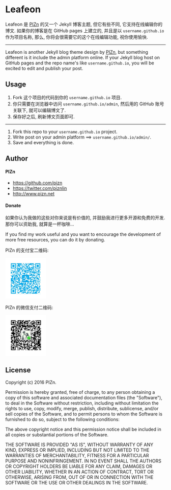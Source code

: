 # Leafeon

Leafeon 是 <a href="http://www.pizn.net">PIZn</a> 的又一个 Jekyll 博客主题, 但它有些不同, 它支持在线编辑你的博文. 如果你的博客是在 GitHub pages 上建立的, 并且是以 `username.github.io` 作为项目名称, 那么, 你将会很需要它的这个在线编辑功能, 祝你使用愉快.

---

Leafeon is another Jekyll blog theme design by <a href="http://www.pizn.net">PIZn</a>, but something different is it include the admin platform online. If your Jekyll blog host on GitHub pages and the repo name's like `username.github.io`, you will be excited to edit and publish your post.

## Usage

1. Fork 这个项目的代码到你的 `username.github.io` 项目.
2. 你只需要在浏览器中访问 `username.github.io/admin`, 然后用的 GitHub 账号关联下, 就可以编辑博文了.
3. 保存好之后, 刷新博文页面即可.

---

1. Fork this repo to your `username.github.io` project.
2. Write post on your admin platform ==> `username.github.io/admin/`.
3. Save and everything is done.

## Author

#### PIZn

* https://github.com/pizn
* https://twitter.com/piznlin
* http://www.pizn.net

#### Donate

如果你认为我做的这些对你来说是有价值的, 并鼓励我进行更多开源和免费的开发. 那你可以资助我, 就算是一杯咖啡...

If you find my work useful and you want to encourage the development of more free resources, you can do it by donating.

PIZn 的支付宝二维码:

<img src='./images/alipay_qr.jpg' width=128 height=128 />

PIZn 的微信支付二维码:

<img src='./images/weixin-qr.jpg' width=128 height=128 />

## License

Copyright (c) 2016 PIZn.

Permission is hereby granted, free of charge, to any person obtaining a copy of this software and associated documentation files (the "Software"), to deal in the Software without restriction, including without limitation the rights to use, copy, modify, merge, publish, distribute, sublicense, and/or sell copies of the Software, and to permit persons to whom the Software is furnished to do so, subject to the following conditions:

The above copyright notice and this permission notice shall be included in all copies or substantial portions of the Software.

THE SOFTWARE IS PROVIDED "AS IS", WITHOUT WARRANTY OF ANY KIND, EXPRESS OR IMPLIED, INCLUDING BUT NOT LIMITED TO THE WARRANTIES OF MERCHANTABILITY, FITNESS FOR A PARTICULAR PURPOSE AND NONINFRINGEMENT. IN NO EVENT SHALL THE AUTHORS OR COPYRIGHT HOLDERS BE LIABLE FOR ANY CLAIM, DAMAGES OR OTHER LIABILITY, WHETHER IN AN ACTION OF CONTRACT, TORT OR OTHERWISE, ARISING FROM, OUT OF OR IN CONNECTION WITH THE SOFTWARE OR THE USE OR OTHER DEALINGS IN THE SOFTWARE.


